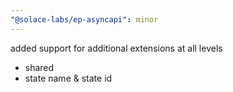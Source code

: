 ```yaml
---
"@solace-labs/ep-asyncapi": minor
---
```


added support for additional extensions at all levels

- shared
- state name & state id
